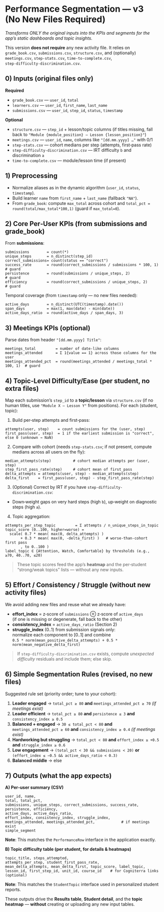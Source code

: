 # Performance Segmentation — **v3 (No New Files Required)**
*Transforms ONLY the original inputs into the KPIs and segments for the app’s static dashboards and topic insights.*

This version **does not require** any new activity file. It relies on `grade_book.csv`, `submissions.csv`, `structure.csv`, and (optionally) `meetings.csv`, `step‑stats.csv`, `time‑to‑complete.csv`, `step‑difficulty‑discrimination.csv`.


## 0) Inputs (original files only)
**Required**
- `grade_book.csv` — `user_id`, `total`
- `learners.csv` — `user_id`, `first_name`, `last_name`
- `submissions.csv` — `user_id`, `step_id`, `status`, `timestamp`

**Optional**
- `structure.csv` — `step_id` + lesson/topic columns (if titles missing, fall back to `"Module {module_position} — Lesson {lesson_position}"`)
- `meetings.csv` — `user_id`, `name`, columns like `"[dd.mm.yyyy] …"` with 0/1
- `step-stats.csv` — cohort medians per step (attempts, first‑pass rate)
- `step-difficulty-discrimination.csv` — IRT difficulty `b` and discrimination `a`
- `time-to-complete.csv` — module/lesson time (if present)


## 1) Preprocessing
- Normalize aliases as in the dynamic algorithm (`user_id`, `status`, `timestamp`).
- Build learner `name` from `first_name` + `last_name` (fallback `"NA"`).
- From `grade_book`: compute `max_total` across cohort and `total_pct = round(total/max_total*100,1)` (guard if `max_total=0`).


## 2) Core Per‑User KPIs (from submissions and grade_book)
From **submissions**:
```
submissions        = count(*)
unique_steps       = n_distinct(step_id)
correct_submissions= count(status == "correct")
success_rate       = round(correct_submissions / submissions * 100, 1)   # guard
persistence        = round(submissions / unique_steps, 2)                 # guard
efficiency         = round(correct_submissions / unique_steps, 2)         # guard
```

Temporal coverage (from `timestamp` only — no new files needed):
```
active_days        = n_distinct(UTC(timestamp).date())
span_days          = max(1, max(date) - min(date))
active_days_ratio  = round(active_days / span_days, 3)
```


## 3) Meetings KPIs (optional)
Parse dates from header `"[dd.mm.yyyy] Title"`:
```
meetings_total         = number of date-like columns
meetings_attended      = Σ 1{value == 1} across those columns for the user
meetings_attended_pct  = round(meetings_attended / meetings_total * 100, 1)  # guard
```


## 4) Topic‑Level Difficulty/Ease (per student, no extra files)
Map each submission’s `step_id` to a **topic/lesson** via `structure.csv` (if no human titles, use `"Module X — Lesson Y"` from positions). For each (student, topic):

1) Build per‑step attempts and first‑pass:
```
attempts(user, step)    = count submissions for the (user, step)
first_pass(user, step)  = 1 if the earliest submission is "correct", else 0 (unknown → NaN)
```

2) Compare with cohort (needs `step-stats.csv`; if not present, compute medians across all users on the fly):
```
median_attempts(step)          # cohort median attempts per (user, step)
step_first_pass_rate(step)     # cohort mean of first_pass
delta_attempts = attempts(user, step) - median_attempts(step)
delta_first    = first_pass(user, step) - step_first_pass_rate(step)
```

3) (Optional) Correct by IRT if you have `step-difficulty-discrimination.csv`:
- Down‑weight gaps on very hard steps (high `b`), up‑weight on diagnostic steps (high `a`).

4) Topic aggregation:
```
attempts_per_step_topic         = Σ attempts / n_unique_steps_in_topic
topic_score (0..100, higher=worse) =
  scale( 0.7 * mean( max(0, delta_attempts) ) 
       + 0.3 * mean( max(0, -delta_first) )   # worse-than-cohort first pass
       , to 0..100 )
label_topic ∈ {Attention, Watch, Comfortable} by thresholds (e.g., ≥70, 40..70, ≤20)
```
> These topic scores feed the app’s **heatmap** and the per‑student “strong/weak topics” lists — without any new inputs.


## 5) Effort / Consistency / Struggle (without new activity files)
We avoid adding new files and reuse what we already have:

- **effort_index** = z‑score of `submissions` ⊕ z‑score of `active_days`  
  (if one is missing or degenerate, fall back to the other)
- **consistency_index** = `active_days_ratio` (Section 2)
- **struggle_index** (0..1) from submission signals only:  
  normalize each component to [0..1] and combine  
  `0.5 * norm(mean_positive_delta_attempts) + 0.5 * norm(mean_negative_delta_first)`

> If `step-difficulty-discrimination.csv` exists, compute *unexpected difficulty* residuals and include them; else skip.


## 6) Simple Segmentation Rules (revised, no new files)
Suggested rule set (priority order; tune to your cohort):

1. **Leader engaged** → `total_pct ≥ 80` **and** `meetings_attended_pct ≥ 70` *(if meetings exist)*
2. **Leader efficient** → `total_pct ≥ 80` **and** `persistence ≤ 3` **and** `consistency_index ≥ 0.5`
3. **Balanced + engaged** → `30 ≤ total_pct < 80` **and** `meetings_attended_pct ≥ 60` **and** `consistency_index ≥ 0.4` *(if meetings exist)*
4. **Hardworking but struggling** → `total_pct < 80` **and** `effort_index ≥ +0.5` **and** `struggle_index ≥ 0.6`
5. **Low engagement** → `(total_pct < 30 && submissions < 20)` **or** `(effort_index ≤ −0.5 && active_days_ratio < 0.3)`
6. **Balanced middle** → else


## 7) Outputs (what the app expects)
**A) Per‑user summary (CSV)**
```
user_id, name,
total, total_pct,
submissions, unique_steps, correct_submissions, success_rate, persistence, efficiency,
active_days, active_days_ratio,
effort_index, consistency_index, struggle_index,
meetings_attended, meetings_attended_pct,            # if meetings exist
simple_segment
```

**Note**: This matches the `PerformanceRow` interface in the application exactly.

**B) Topic difficulty table (per student, for details & heatmaps)**
```
topic_title, steps_attempted,
attempts_per_step, student_first_pass_rate,
mean_delta_attempts, mean_delta_first, topic_score, label_topic,
lesson_id, first_step_id, unit_id, course_id    # for Cogniterra links (optional)
```

**Note**: This matches the `StudentTopic` interface used in personalized student reports.

These outputs drive the **Results table**, **Student detail**, and the **topic heatmap** — **without** creating or uploading any new input tables.
